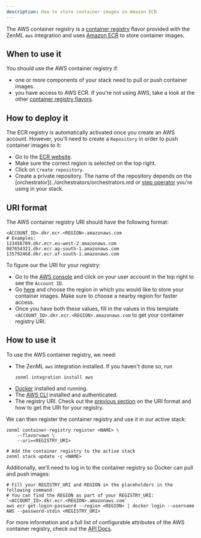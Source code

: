 ```yaml
---
description: How to store container images in Amazon ECR
---
```


The AWS container registry is a [container registry](./container-registries.md) 
flavor provided with the ZenML `aws` integration and uses 
[Amazon ECR](https://aws.amazon.com/ecr/) to store container images.

## When to use it

You should use the AWS container registry if:
* one or more components of your stack need to pull or push container images.
* you have access to AWS ECR. If you're not using AWS, take a look at the
 other [container registry flavors](./container-registries.md#container-registry-flavors).

## How to deploy it

The ECR registry is automatically activated once you create an AWS account.
However, you'll need to create a `Repository` in order to push container images 
to it:
* Go to the [ECR website](https://console.aws.amazon.com/ecr).
* Make sure the correct region is selected on the top right.
* Click on `Create repository`.
* Create a private repository. The name of the repository depends on
the [orchestrator](../orchestrators/orchestrators.md or 
[step operator](../step-operators/step-operators.md) you're using in your stack.
## URI format

The AWS container registry URI should have the following format:
```shell
<ACCOUNT_ID>.dkr.ecr.<REGION>.amazonaws.com
# Examples:
123456789.dkr.ecr.eu-west-2.amazonaws.com
987654321.dkr.ecr.ap-south-1.amazonaws.com
135792468.dkr.ecr.af-south-1.amazonaws.com
```

To figure our the URI for your registry:
* Go to the [AWS console](https://console.aws.amazon.com/) and click on your 
user account in the top right to see the `Account ID`.
* Go [here](https://docs.aws.amazon.com/general/latest/gr/rande.html#regional-endpoints) 
and choose the region in which you would like to store your container images. 
Make sure to choose a nearby region for faster access.
* Once you have both these values, fill in the values in this template
`<ACCOUNT_ID>.dkr.ecr.<REGION>.amazonaws.com` to get your container registry 
URI.

## How to use it

To use the AWS container registry, we need:
* The ZenML `aws` integration installed. If you haven't done so, run 
    ```shell
    zenml integration install aws
    ```
* [Docker](https://www.docker.com) installed and running.
* The [AWS CLI](https://docs.aws.amazon.com/cli/latest/userguide/getting-started-install.html) 
installed and authenticated.
* The registry URI. Check out the [previous section](#how-to-deploy-it) on the 
URI format and how to get the URI for your registry.

We can then register the container registry and use it in our active stack:
```shell
zenml container-registry register <NAME> \
    --flavor=aws \
    --uri=<REGISTRY_URI>

# Add the container registry to the active stack
zenml stack update -c <NAME>
```

Additionally, we'll need to log in to the container registry so Docker can pull 
and push images:
```shell
# Fill your REGISTRY_URI and REGION in the placeholders in the following command.
# You can find the REGION as part of your REGISTRY_URI: `<ACCOUNT_ID>.dkr.ecr.<REGION>.amazonaws.com`
aws ecr get-login-password --region <REGION> | docker login --username AWS --password-stdin <REGISTRY_URI>
```

For more information and a full list of configurable attributes of the AWS 
container registry, check out the [API Docs](https://apidocs.zenml.io/latest/api_docs/integration_code_docs/integrations-aws/#zenml.integrations.aws.container_registries.aws_container_registry.AWSContainerRegistry).
